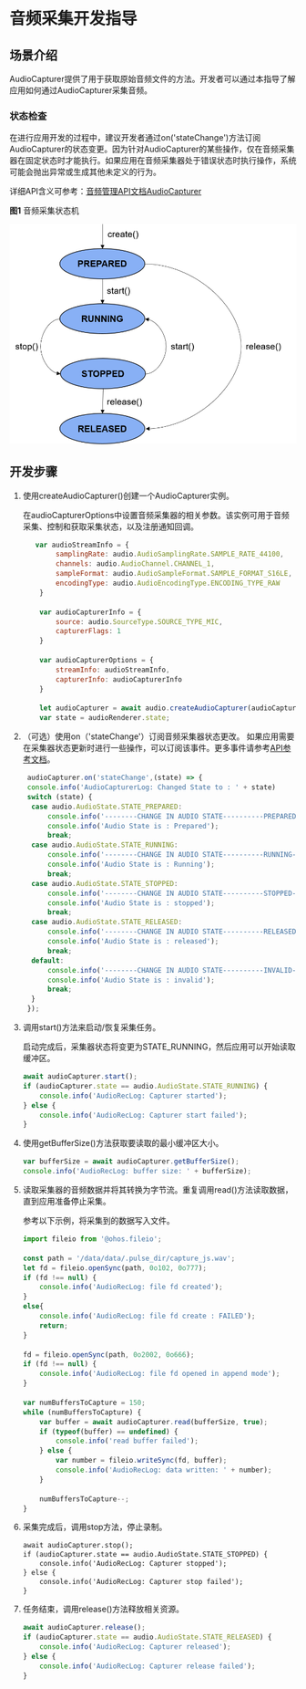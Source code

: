 # 音频采集开发指导

## 场景介绍

AudioCapturer提供了用于获取原始音频文件的方法。开发者可以通过本指导了解应用如何通过AudioCapturer采集音频。

### 状态检查

在进行应用开发的过程中，建议开发者通过on('stateChange')方法订阅AudioCapturer的状态变更。因为针对AudioCapturer的某些操作，仅在音频采集器在固定状态时才能执行。如果应用在音频采集器处于错误状态时执行操作，系统可能会抛出异常或生成其他未定义的行为。

详细API含义可参考：[音频管理API文档AudioCapturer](../reference/apis/js-apis-audio.md)

**图1** 音频采集状态机

![](figures/audio-capturer-state.png)

## 开发步骤

1. 使用createAudioCapturer()创建一个AudioCapturer实例。

   在audioCapturerOptions中设置音频采集器的相关参数。该实例可用于音频采集、控制和获取采集状态，以及注册通知回调。 

   ```js
      var audioStreamInfo = {
           samplingRate: audio.AudioSamplingRate.SAMPLE_RATE_44100,
           channels: audio.AudioChannel.CHANNEL_1,
           sampleFormat: audio.AudioSampleFormat.SAMPLE_FORMAT_S16LE,
           encodingType: audio.AudioEncodingType.ENCODING_TYPE_RAW
       }
      
       var audioCapturerInfo = {
           source: audio.SourceType.SOURCE_TYPE_MIC,
           capturerFlags: 1
       }
      
       var audioCapturerOptions = {
           streamInfo: audioStreamInfo,
           capturerInfo: audioCapturerInfo
       }
      
       let audioCapturer = await audio.createAudioCapturer(audioCapturerOptions);
       var state = audioRenderer.state;
   ```

2. （可选）使用on（'stateChange'）订阅音频采集器状态更改。
如果应用需要在采集器状态更新时进行一些操作，可以订阅该事件。更多事件请参考[API参考文档](../reference/apis/js-apis-audio.md)。

   ```js
    audioCapturer.on('stateChange',(state) => {
    console.info('AudioCapturerLog: Changed State to : ' + state)
    switch (state) {
     case audio.AudioState.STATE_PREPARED:
         console.info('--------CHANGE IN AUDIO STATE----------PREPARED--------------');
         console.info('Audio State is : Prepared');
         break;
     case audio.AudioState.STATE_RUNNING:
         console.info('--------CHANGE IN AUDIO STATE----------RUNNING--------------');
         console.info('Audio State is : Running');
         break;
     case audio.AudioState.STATE_STOPPED:
         console.info('--------CHANGE IN AUDIO STATE----------STOPPED--------------');
         console.info('Audio State is : stopped');
         break;
     case audio.AudioState.STATE_RELEASED:
         console.info('--------CHANGE IN AUDIO STATE----------RELEASED--------------');
         console.info('Audio State is : released');
         break;
     default:
         console.info('--------CHANGE IN AUDIO STATE----------INVALID--------------');
         console.info('Audio State is : invalid');
         break;
     }
    });
   ```

3. 调用start()方法来启动/恢复采集任务。

   启动完成后，采集器状态将变更为STATE_RUNNING，然后应用可以开始读取缓冲区。

   ```js
   await audioCapturer.start();
   if (audioCapturer.state == audio.AudioState.STATE_RUNNING) {
       console.info('AudioRecLog: Capturer started');
   } else {
       console.info('AudioRecLog: Capturer start failed');
   }
   ```

4. 使用getBufferSize()方法获取要读取的最小缓冲区大小。

   ```js
   var bufferSize = await audioCapturer.getBufferSize();
   console.info('AudioRecLog: buffer size: ' + bufferSize);
   ```

5. 读取采集器的音频数据并将其转换为字节流。重复调用read()方法读取数据，直到应用准备停止采集。   

   参考以下示例，将采集到的数据写入文件。 

   ```js
   import fileio from '@ohos.fileio';
      
   const path = '/data/data/.pulse_dir/capture_js.wav';
   let fd = fileio.openSync(path, 0o102, 0o777);
   if (fd !== null) {
       console.info('AudioRecLog: file fd created');
   }
   else{
       console.info('AudioRecLog: file fd create : FAILED');
       return;
   }
      
   fd = fileio.openSync(path, 0o2002, 0o666);
   if (fd !== null) {
       console.info('AudioRecLog: file fd opened in append mode');
   }
      
   var numBuffersToCapture = 150;
   while (numBuffersToCapture) {
       var buffer = await audioCapturer.read(bufferSize, true);
       if (typeof(buffer) == undefined) {
           console.info('read buffer failed');
       } else {
           var number = fileio.writeSync(fd, buffer);
           console.info('AudioRecLog: data written: ' + number);
       }
      
       numBuffersToCapture--;
   }
   ```

6. 采集完成后，调用stop方法，停止录制。

   ```
   await audioCapturer.stop();
   if (audioCapturer.state == audio.AudioState.STATE_STOPPED) {
       console.info('AudioRecLog: Capturer stopped');
   } else {
       console.info('AudioRecLog: Capturer stop failed');
   }
   ```

7. 任务结束，调用release()方法释放相关资源。

   ```js
   await audioCapturer.release();
   if (audioCapturer.state == audio.AudioState.STATE_RELEASED) {
       console.info('AudioRecLog: Capturer released');
   } else {
       console.info('AudioRecLog: Capturer release failed');
   }
   ```